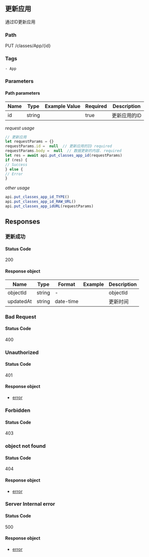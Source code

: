 ## 更新应用

通过ID更新应用
### Path
PUT /classes/App/{id}

### Tags
    - App
### Parameters


#### Path parameters

| Name | Type | Example Value | Required | Description |
| ---- | ---- | ------------- | -------- | ----------- |
| id | string |  |  true  | 更新应用的ID |
*request usage*
```javascript
// 更新应用
let requestParams = {}
requestParams.id =  null  // 更新应用的ID required
requestParams.body =  null  // 数据更新的内容. required
let res = await api.put_classes_app_id(requestParams)
if (res) {
// Success
} else {
// Error
}
```
*other usage*
```javascript
api.put_classes_app_id_TYPE()
api.put_classes_app_id_RAW_URL()
api.put_classes_app_idURL(requestParams)
```

## Responses
### 更新成功

#### Status Code
200


#### Response object
| Name | Type | Format | Example | Description |
| ---- | ---- | ------ | ------- | ----------- |
| objectId | string |  -  |  | objectId |
| updatedAt | string |  date-time  |  | 更新时间 |

### Bad Request

#### Status Code
400



### Unauthorized

#### Status Code
401


#### Response object
* [error](../models/error.md)

### Forbidden

#### Status Code
403



### object not found

#### Status Code
404


#### Response object
* [error](../models/error.md)

### Server Internal error

#### Status Code
500


#### Response object
* [error](../models/error.md)

